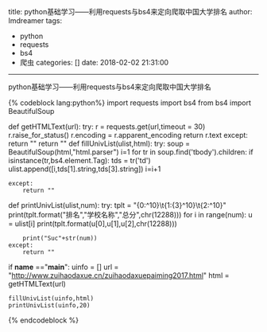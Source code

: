title: python基础学习——利用requests与bs4来定向爬取中国大学排名
author: Imdreamer
tags:
  - python
  - requests
  - bs4
  - 爬虫
categories: []
date: 2018-02-02 21:31:00
---
python基础学习——利用requests与bs4来定向爬取中国大学排名
<!--more-->
{% codeblock lang:python%}
import requests
import bs4
from bs4 import BeautifulSoup

def getHTMLText(url):
    try:
        r = requests.get(url,timeout = 30)
        r.raise_for_status()
        r.encoding = r.apparent_encoding
        return r.text
    except:
        return ""
    return ""
def fillUnivList(ulist,html):
    try:
        soup = BeautifulSoup(html,"html.parser")
        i=1
        for tr in soup.find('tbody').children:
            if isinstance(tr,bs4.element.Tag):
                tds = tr('td')
                ulist.append([i,tds[1].string,tds[3].string])
                i=i+1

    except:
        return ""
def printUnivList(ulist,num):
    try:
        tplt = "{0:^10}\t{1:{3}^10}\t{2:^10}"
        print(tplt.format("排名","学校名称","总分",chr(12288)))
        for i in range(num):
            u = ulist[i]
            print(tplt.format(u[0],u[1],u[2],chr(12288)))

        print("Suc"+str(num))
    except:
        return ""

if __name__ =="__main__":
    uinfo = []
    url = "http://www.zuihaodaxue.cn/zuihaodaxuepaiming2017.html"
    html = getHTMLText(url)

    fillUnivList(uinfo,html)
    printUnivList(uinfo,20)
{% endcodeblock %}